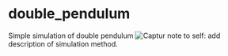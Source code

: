 # double_pendulum
Simple simulation of double pendulum
![Captur](https://user-images.githubusercontent.com/54220467/103695616-ef9b6b80-4f6a-11eb-99ac-085fb0ec0ef6.JPG)
note to self:
add description of simulation method.
